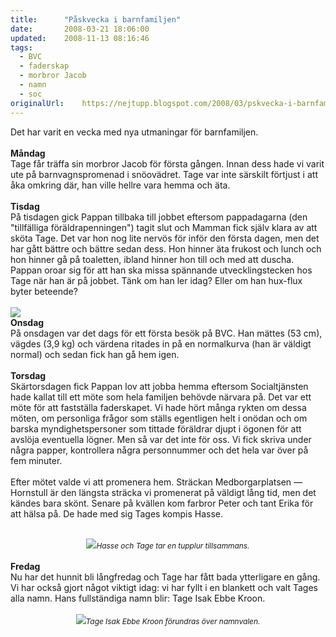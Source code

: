 ```yaml
---
title:		"Påskvecka i barnfamiljen"
date:		2008-03-21 18:06:00
updated:	2008-11-13 08:16:46
tags: 
  - BVC
  - faderskap
  - morbror Jacob
  - namn
  - soc	
originalUrl:	https://nejtupp.blogspot.com/2008/03/pskvecka-i-barnfamiljen.html
---
```


Det har varit en vecka med nya utmaningar för barnfamiljen.<br><span style="font-weight: bold;"><br>Måndag</span><br>Tage får träffa sin morbror Jacob för första gången. Innan dess hade vi varit ute på barnvagnspromenad i snöovädret. Tage var inte särskilt förtjust i att åka omkring där, han ville hellre vara hemma och äta.<br><br><span style="font-weight: bold;">Tisdag</span><br>På tisdagen gick Pappan tillbaka till jobbet eftersom pappadagarna (den "tillfälliga föräldrapenningen") tagit slut och Mamman fick själv klara av att sköta Tage. Det var hon nog lite nervös för inför den första dagen, men det har gått bättre och bättre sedan dess. Hon hinner äta frukost och lunch och hon hinner gå på toaletten, ibland hinner hon till och med att duscha. Pappan oroar sig för att han ska missa spännande utvecklingstecken hos Tage när han är på jobbet. Tänk om han ler idag? Eller om han hux-flux byter beteende?<br><br><img src="../../../../img/Tage_axel.jpg"><br><span style="font-weight: bold;">Onsdag</span><br>På onsdagen var det dags för ett första besök på BVC. Han mättes (53 cm), vägdes (3,9 kg) och värdena ritades in på en normalkurva (han är väldigt normal) och sedan fick han gå hem igen.<br><br><span style="font-weight: bold;">Torsdag</span><br>Skärtorsdagen fick Pappan lov att jobba hemma eftersom Socialtjänsten hade kallat till ett möte som hela familjen behövde närvara på. Det var ett möte för att fastställa faderskapet. Vi hade hört många rykten om dessa möten, om personliga frågor som ställs egentligen helt i onödan och om barska myndighetspersoner som tittade föräldrar djupt i ögonen för att avslöja eventuella lögner. Men så var det inte för oss. Vi fick skriva under några papper, kontrollera några personnummer och det hela var över på fem minuter.<br><br>Efter mötet valde vi att promenera hem. Sträckan Medborgarplatsen — Hornstull är den längsta sträcka vi promenerat på väldigt lång tid, men det kändes bara skönt. Senare på kvällen kom farbror Peter och tant Erika för att hälsa på. De hade med sig Tages kompis Hasse.<br><br><div style="text-align: center;"><img src="../../../../img/_MG_0774_1024pix.jpg"><span style="font-size:85%;"><span style="font-style: italic;">Hasse och Tage tar en tupplur tillsammans.</span></span><br></div><br><span style="font-weight: bold;">Fredag</span><br>Nu har det hunnit bli långfredag och Tage har fått bada ytterligare en gång. Vi har också gjort något viktigt idag: vi har fyllt i en blankett och valt Tages alla namn. Hans fullständiga namn blir: Tage Isak Ebbe Kroon.<br><br><div style="text-align: center;"><img src="../../../../img/Tage_charmar.jpg"><span style="font-size:85%;"><span style="font-style: italic;">Tage Isak Ebbe Kroon förundras över namnvalen.</span></span><br></div>
<!-- no comments on this post -->